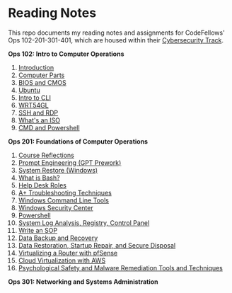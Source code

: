 # **Reading Notes**
This repo documents my reading notes and assignments for CodeFellows' Ops 102-201-301-401, which are housed within their [Cybersecurity Track](https://www.codefellows.org/learn-cybersecurity/).

**Ops 102: Intro to Computer Operations**

1. [Introduction](102_01.md)
2. [Computer Parts](102_02.md)
3. [BIOS and CMOS](102_03.md)
4. [Ubuntu](102_04.md)
5. [Intro to CLI](102_05.md)
6. [WRT54GL](102_06.md)
7. [SSH and RDP](102_07.md)
8. [What's an ISO](102_08.md)
9. [CMD and Powershell](102_09.md)

**Ops 201: Foundations of Computer Operations**

1. [Course Reflections](201_15.md)
2. [Prompt Engineering (GPT Prework)](201_00.md)
3. [System Restore (Windows)](201_01.md)
4. [What is Bash?](201_02.md)
5. [Help Desk Roles](201_03.md)
6. [A+ Troubleshooting Techniques](201_04.md)
7. [Windows Command Line Tools](201_05.md)
8. [Windows Security Center](201_06.md)
9. [Powershell](201_07.md)
10. [System Log Analysis, Registry, Control Panel](201_08.md)
11. [Write an SOP](201_09.md)
12. [Data Backup and Recovery](201_10.md)
13. [Data Restoration, Startup Repair, and Secure Disposal](201_11.md)
14. [Virtualizing a Router with pfSense](201_12.md)
15. [Cloud Virtualization with AWS](201_13.md)
16. [Psychological Safety and Malware Remediation Tools and Techniques](201_14.md)

**Ops 301: Networking and Systems Administration**
